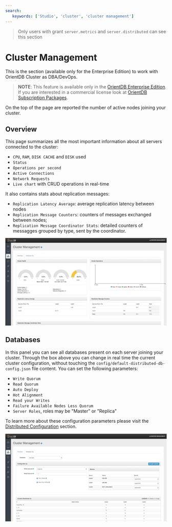 ```yaml
---
search:
   keywords: ['Studio', 'cluster', 'cluster management']
---
```


> Only users with grant `server.metrics` and `server.distributed` can see this section 


# Cluster Management
This is the section (available only for the Enterprise Edition) to work with OrientDB Cluster as DBA/DevOps.

>**NOTE**: This feature is available only in the [OrientDB Enterprise Edition]({{book.enterpriseSite}}). If you are interested in a commercial license look at [OrientDB Subscription Packages]({{book.supportSite}}).

On the top of the page are reported the number of active nodes joining your cluster.

## Overview
This page summarizes all the most important information about all servers connected to the cluster:
- `CPU`, `RAM`, `DISK CACHE` and `DISK` used
- `Status`
- `Operations per second`
- `Active Connections`
- `Network Requests`
- `Live chart` with CRUD operations in real-time

It also contains stats about replication messages:

- `Replication Latency Average`: average replication latency between nodes
- `Replication Message Counters`: counters of messages exchanged between nodes;
- `Replication Message Coordinator Stats`: detailed counters of messagges grouped by type, sent by the coordinator.


![Overview](./images/studio-cluster-management-overview.png)

## Databases
In this panel you can see all databases present on each server joining your cluster.
Through the box above you can change in real time the current cluster configuration, without touching the `config/default-distributed-db-config.json` file content. You can set the following parameters:
- `Write Quorum`
- `Read Quorum`
- `Auto Deploy`
- `Hot Alignment`
- `Read your Writes`
- `Failure Available Nodes Less Quorum`
- `Server Roles`, roles may be "Master" or "Replica"

To learn more about these configuration parameters please visit the [Distributed Configuration]({{book.baseCommunityDoc}}/distributed/Distributed-Configuration.html) section.

![Databases](./images/studio-cluster-management-databases.png)
